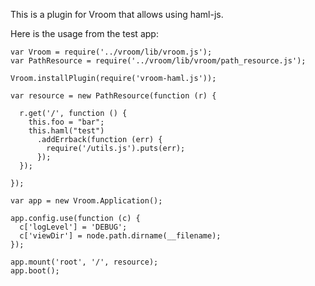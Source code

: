 This is a plugin for Vroom that allows using haml-js.

Here is the usage from the test app:

    var Vroom = require('../vroom/lib/vroom.js');
    var PathResource = require('../vroom/lib/vroom/path_resource.js');

    Vroom.installPlugin(require('vroom-haml.js'));

    var resource = new PathResource(function (r) {

      r.get('/', function () {
        this.foo = "bar";
        this.haml("test")
          .addErrback(function (err) {
            require('/utils.js').puts(err);
          });
      });

    });

    var app = new Vroom.Application();

    app.config.use(function (c) {
      c['logLevel'] = 'DEBUG';
      c['viewDir'] = node.path.dirname(__filename);
    });

    app.mount('root', '/', resource);
    app.boot();
  
